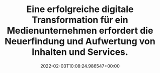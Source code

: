 ---
date: '2022-02-03T10:08:24.986547+00:00'
found_at: '2014-12-06'
found_url: http://www.bertelsmann.de/strategie/digitale-transformation/
title: Eine erfolgreiche digitale Transformation für ein Medienunternehmen erfordert
  die Neuerfindung und Aufwertung von Inhalten und Services.
---